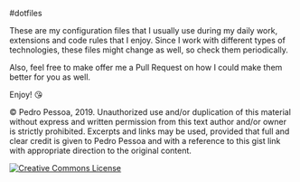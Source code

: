 #dotfiles

These are my configuration files that I usually use during my daily work, extensions and code rules that I enjoy. Since I work with different types of technologies, these files might change as well, so check them periodically.

Also, feel free to make offer me a Pull Request on how I could make them better for you as well.

Enjoy! 😘

© Pedro Pessoa, 2019. Unauthorized use and/or duplication of this material without express and written permission from this text author and/or owner is strictly prohibited. Excerpts and links may be used, provided that full and clear credit is given to Pedro Pessoa and with a reference to this gist link with appropriate direction to the original content.

<a rel="license" href="http://creativecommons.org/licenses/by-nc/4.0/"><img alt="Creative Commons License" style="border-width:0" src="https://licensebuttons.net/l/by-nc/4.0/88x31.png" /></a>





